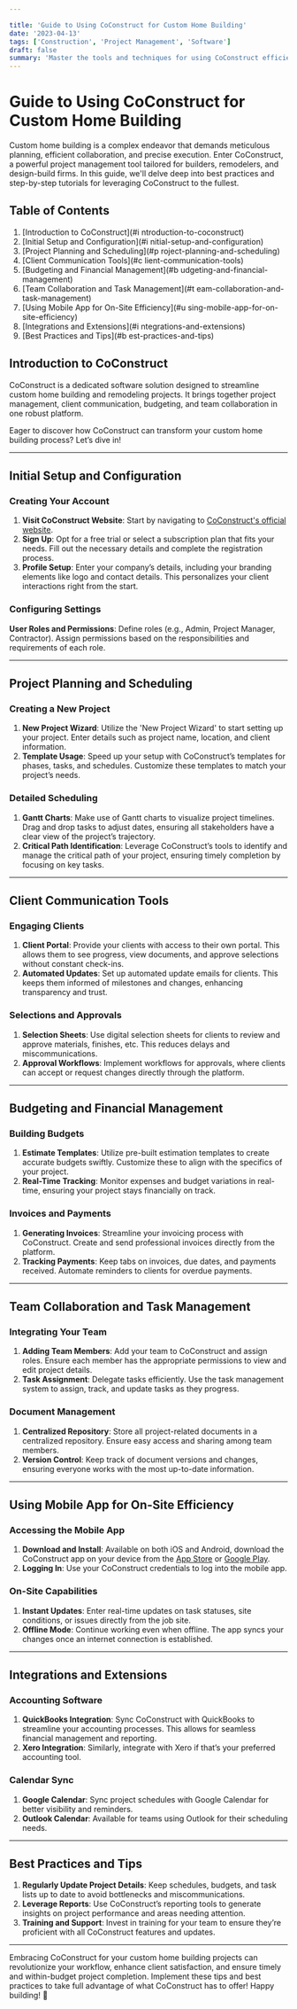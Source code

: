 ```yaml
---

title: 'Guide to Using CoConstruct for Custom Home Building'
date: '2023-04-13'
tags: ['Construction', 'Project Management', 'Software']
draft: false
summary: 'Master the tools and techniques for using CoConstruct efficiently in your custom home building projects.'
---
```


# Guide to Using CoConstruct for Custom Home Building

Custom home building is a complex endeavor that demands meticulous planning, efficient collaboration, and precise execution. Enter CoConstruct, a powerful project management tool tailored for builders, remodelers, and design-build firms. In this guide, we'll delve deep into best practices and step-by-step tutorials for leveraging CoConstruct to the fullest.

## Table of Contents

1. [Introduction to CoConstruct](#i    ntroduction-to-coconstruct)
2. [Initial Setup and Configuration](#i    nitial-setup-and-configuration)
3. [Project Planning and Scheduling](#p    roject-planning-and-scheduling)
4. [Client Communication Tools](#c    lient-communication-tools)
5. [Budgeting and Financial Management](#b    udgeting-and-financial-management)
6. [Team Collaboration and Task Management](#t    eam-collaboration-and-task-management)
7. [Using Mobile App for On-Site Efficiency](#u    sing-mobile-app-for-on-site-efficiency)
8. [Integrations and Extensions](#i    ntegrations-and-extensions)
9. [Best Practices and Tips](#b    est-practices-and-tips)

## Introduction to CoConstruct

CoConstruct is a dedicated software solution designed to streamline custom home building and remodeling projects. It brings together project management, client communication, budgeting, and team collaboration in one robust platform.

Eager to discover how CoConstruct can transform your custom home building process? Let’s dive in!

---

## Initial Setup and Configuration

### Creating Your Account

1. **Visit CoConstruct Website**: Start by navigating to [CoConstruct's official website](https://www.coconstruct.com/).
2. **Sign Up**: Opt for a free trial or select a subscription plan that fits your needs. Fill out the necessary details and complete the registration process.
3. **Profile Setup**: Enter your company’s details, including your branding elements like logo and contact details. This personalizes your client interactions right from the start.

### Configuring Settings

**User Roles and Permissions**: Define roles (e.g., Admin, Project Manager, Contractor). Assign permissions based on the responsibilities and requirements of each role.

---

## Project Planning and Scheduling

### Creating a New Project

1. **New Project Wizard**: Utilize the 'New Project Wizard' to start setting up your project. Enter details such as project name, location, and client information.
2. **Template Usage**: Speed up your setup with CoConstruct’s templates for phases, tasks, and schedules. Customize these templates to match your project’s needs.

### Detailed Scheduling

1. **Gantt Charts**: Make use of Gantt charts to visualize project timelines. Drag and drop tasks to adjust dates, ensuring all stakeholders have a clear view of the project’s trajectory.
2. **Critical Path Identification**: Leverage CoConstruct’s tools to identify and manage the critical path of your project, ensuring timely completion by focusing on key tasks.

---

## Client Communication Tools

### Engaging Clients

1. **Client Portal**: Provide your clients with access to their own portal. This allows them to see progress, view documents, and approve selections without constant check-ins.
2. **Automated Updates**: Set up automated update emails for clients. This keeps them informed of milestones and changes, enhancing transparency and trust.

### Selections and Approvals

1. **Selection Sheets**: Use digital selection sheets for clients to review and approve materials, finishes, etc. This reduces delays and miscommunications.
2. **Approval Workflows**: Implement workflows for approvals, where clients can accept or request changes directly through the platform.

---

## Budgeting and Financial Management

### Building Budgets

1. **Estimate Templates**: Utilize pre-built estimation templates to create accurate budgets swiftly. Customize these to align with the specifics of your project.
2. **Real-Time Tracking**: Monitor expenses and budget variations in real-time, ensuring your project stays financially on track.

### Invoices and Payments

1. **Generating Invoices**: Streamline your invoicing process with CoConstruct. Create and send professional invoices directly from the platform.
2. **Tracking Payments**: Keep tabs on invoices, due dates, and payments received. Automate reminders to clients for overdue payments.

---

## Team Collaboration and Task Management

### Integrating Your Team

1. **Adding Team Members**: Add your team to CoConstruct and assign roles. Ensure each member has the appropriate permissions to view and edit project details.
2. **Task Assignment**: Delegate tasks efficiently. Use the task management system to assign, track, and update tasks as they progress.

### Document Management

1. **Centralized Repository**: Store all project-related documents in a centralized repository. Ensure easy access and sharing among team members.
2. **Version Control**: Keep track of document versions and changes, ensuring everyone works with the most up-to-date information.

---

## Using Mobile App for On-Site Efficiency

### Accessing the Mobile App

1. **Download and Install**: Available on both iOS and Android, download the CoConstruct app on your device from the [App Store](https://apps.apple.com/us/app/coconstruct/id1047487717) or [Google Play](https://play.google.com/store/apps/details?id=com.coconstruct.coconstruct&hl=en&gl=US).
2. **Logging In**: Use your CoConstruct credentials to log into the mobile app.

### On-Site Capabilities

1. **Instant Updates**: Enter real-time updates on task statuses, site conditions, or issues directly from the job site.
2. **Offline Mode**: Continue working even when offline. The app syncs your changes once an internet connection is established.

---

## Integrations and Extensions

### Accounting Software

1. **QuickBooks Integration**: Sync CoConstruct with QuickBooks to streamline your accounting processes. This allows for seamless financial management and reporting.
2. **Xero Integration**: Similarly, integrate with Xero if that’s your preferred accounting tool.

### Calendar Sync

1. **Google Calendar**: Sync project schedules with Google Calendar for better visibility and reminders.
2. **Outlook Calendar**: Available for teams using Outlook for their scheduling needs.

---

## Best Practices and Tips

1. **Regularly Update Project Details**: Keep schedules, budgets, and task lists up to date to avoid bottlenecks and miscommunications.
2. **Leverage Reports**: Use CoConstruct’s reporting tools to generate insights on project performance and areas needing attention.
3. **Training and Support**: Invest in training for your team to ensure they’re proficient with all CoConstruct features and updates.

---

Embracing CoConstruct for your custom home building projects can revolutionize your workflow, enhance client satisfaction, and ensure timely and within-budget project completion. Implement these tips and best practices to take full advantage of what CoConstruct has to offer! Happy building! 🚀